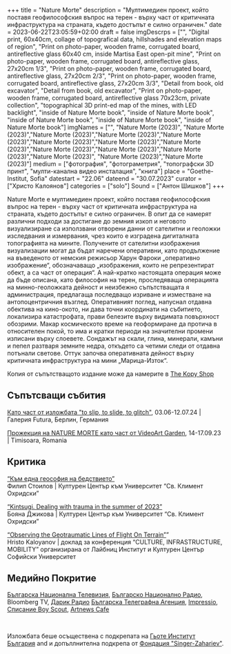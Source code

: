 +++
title = "Nature Morte"
description = "Мултимедиен проект, който поставя геофилософския въпрос на терен - върху част от критичната инфраструктура на страната, където достъпът е силно ограничен."
date = 2023-06-22T23:05:59+02:00
draft = false
imgDescrps = ["", "Digital print, 60x40cm, collage of topografical data, hillshades and elevation maps of region", "Print on photo-paper, wooden frame, corrugated board, antireflective glass 60х40 cm, inside Martisa East open-pit mine", "Print on photo-paper, wooden frame, corrugated board, antireflective glass, 27x20cm 1/3", "Print on photo-paper, wooden frame, corrugated board, antireflective glass, 27x20cm 2/3", "Print on photo-paper, wooden frame, corrugated board, antireflective glass, 27x20cm 3/3", "Detail from book, old excavator", "Detail from book, old excavator", "Print on photo-paper, wooden frame, corrugated board, antireflective glass 70х23cm, private collection", "topographical 3D print-ed map of the mines, with LED backlight", "inside of Nature Morte book", "inside of Nature Morte book", "inside of Nature Morte book", "inside of Nature Morte book", "inside of Nature Morte book"]
imgNames = ["", "Nature Morte (2023)", "Nature Morte (2023)","Nature Morte (2023)","Nature Morte (2023)","Nature Morte (2023)","Nature Morte (2023)","Nature Morte (2023)","Nature Morte (2023)","Nature Morte (2023)","Nature Morte (2023)","Nature Morte (2023)","Nature Morte (2023)", "Nature Morte (2023)","Nature Morte (2023)"]
medium = ["фотография", "фотограметрия", "топографски 3D принт", "мулти-канална видео инсталация", "книга"]
place = "Goethe-Institut, Sofia"
datestart = "22.06"
dateend = "30.07.2023"
curator = ["Христо Калоянов"]
categories = ["solo"]
Sound = ["Антон Шишков"]
+++

Nature Morte е мултимедиен проект, който поставя геофилософския въпрос на терен - върху част от критичната инфраструктура на страната, където достъпът е силно ограничен. В опит да се намерят различни подходи за достигане до земния изкоп и неговото визуализиране са използвани отворени данни от сателитни и геоложки изследвания и измервания, чрез които е изградена дигиталната топографията на мините.
Получените от сателитни изображения визуализации могат да бъдат наречени оперативни, като продължение на въведеното от немския режисьор Харун Фароки „оперативно изображение“, обозначаващо „изображения, които не репрезентират обект, а са част от операция“. А най-кратко настоящата операция може да бъде описана, като философия на терен, проследяваща операцията на минно-геоложката дейност и неизбежно съпътстващата я администрация, предлагаща последващо изриване и изместване на антопоцентричния възглед.
Оперативният поглед, напуснал отдавна обектива на кино-окото, ни дава точни координати на събитието, локализира катастрофата, прави белезите върху видимата повърхност обозрими. Макар космическото време на геоформиране да протича в относителен покой, то има и кратки периоди на значителни промени изписани върху слоевете. Сондажът на скали, глина, минерали, камъни и пепел разтваря земните недра, откъдето са четими следи от отдавна потънали светове. Оттук започва оперативната дейност върху критичната инфраструктура на мини „Марица-Изток“.

Копия от съпътстващото издание може да намерите в [The Kopy Shop](https://www.thekopy.shop/product/nature-morte)

## Съпътсващи събития
[Като част от изложбата "to slip, to slide, to glitch"](https://www.galeriefutura.de/en/larisa-crunteanu-sonja-hornung-to-slip-to-slide-to-glitch/), 03.06-12.07.24 | Галерия Futura, Берлин, Германия

[Прожекция на NATURE MORTE като част от VideoArt Garden](https://timisoara2023.eu/ro/evenimente/coatings-videoart-garden/), 14-17.09.23 | Timisoara, Romania

## Критика
[“Към една геософия на бедствието”](https://culturecenter-su.org/philip-stoilov-nature-morte/)<br>
Филип Стоилов | Културен Център към Университет  “Св. Климент Охридски”

[“Kintsugi. Dealing with trauma in the summer of 2023”](https://culturecenter-su.org/kritika-x-3-june2023-boyana-dzhikova/)<br>
Бояна Джикова | Културен Център към Университет  “Св. Климент Охридски”

[“Observing the Geotraumatic Lines of Flight On Terrain”](https://culturecenter-su.org/wp-content/uploads/2023/10/programme-2023.pdf)”
<br>
Hristo Kaloyanov | доклад за конференция “CULTURE, INFRASTRUCTURE, MOBILITY” организирана от Лайбниц Институт и Културен Център Софийски Университет

## Медийно Покритие
[Българска Национална Телевизия](https://bnt.bg/news/izlozhbata-nature-morte-v-gyote-institut-v347709-319285news.html), [Българско Национално Радио](https://bnr.bg/horizont/post/101854514/nature-morte-tvorcheski-pogled-kam-vagledobivnata-industria),
Bloomberg TV, [Дарик Радио](https://darik.bg/nature-morte-edin-po-razlichen-pogled-kam-tec-marica-iztok)
[Българска Телеграфна Агенция](https://www.bta.bg/bg/news/lik/491946-diskusiya-na-tema-vaglishtna-tropika-razglezhda-dobiva-na-ruda-i-kak-vdahnovya),
[Impressio](https://impressio.dir.bg/photography/vaglishtna-tropika-v-gyote-institut-i-ko-op),
[Списание Boy Scout](https://boyscoutmag.com/2023/07/kakvo-da-pravim-v-sofia-prez-july-2/),
[Artnews Cafe](https://openartfiles.bg/openartfiles.bg/public/bg/artnewscafebulletin)

&nbsp;

Изложбата беше осъществена с подкрепата на [Гьоте Институт България](https://www.goethe.de/ins/bg/en/ver.cfm?event_id=24801982) and и допъллнителна подкрепа от [Фондация "Singer-Zahariev"](https://singer-zahariev.eu/projects/nature-morte-opening-at-goethe-institute/).